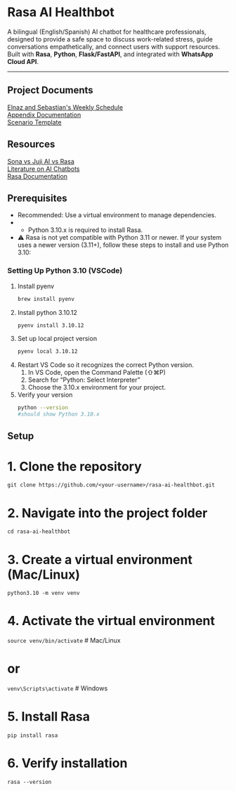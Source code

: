 # Rasa AI Healthbot

A bilingual (English/Spanish) AI chatbot for healthcare professionals, designed to provide a safe space to discuss work-related stress, guide conversations empathetically, and connect users with support resources. Built with **Rasa**, **Python**, **Flask/FastAPI**, and integrated with **WhatsApp Cloud API**.

---

## Project Documents
[Elnaz and Sebastian's Weekly Schedule](https://docs.google.com/document/d/1Fc4Nd6bXYUpguRtHNKKSMtOwxlnK3pX1b9m8A17RnX4/edit?usp=sharing)  
[Appendix Documentation](https://docs.google.com/document/d/1iTb1mTRsvmgF1rklFITARZv8HsuuzJ4QHgWdADOTos8/edit?tab=t.je7pfpg3diru)  
[Scenario Template](https://docs.google.com/document/d/1XXESTDAFcaD2rKV5EP7lajFpS95f8vXbl75qD9VKTjU/edit?tab=t.0)  

## Resources
[Sona vs Juji AI vs Rasa](https://docs.google.com/document/d/1z6ZTTPBC9BjJKWJnLYIlzK2ACvNrWIVcr6KdJPJLUZA/edit?tab=t.0)    
[Literature on AI Chatbots](https://fiudit-my.sharepoint.com/personal/alejarri_fiu_edu/_layouts/15/onedrive.aspx?id=%2Fpersonal%2Falejarri%5Ffiu%5Fedu%2FDocuments%2FLEXAR%2FRIMAQ%2FResearch%2FSecond%20Victims%2FAI%20chatbot%20for%20second%20victims&ga=1)   
[Rasa Documentation](https://legacy-docs-oss.rasa.com/docs/rasa/)  


## Prerequisites

- Recommended: Use a virtual environment to manage dependencies.
- - Python 3.10.x is required to install Rasa.
- ⚠️ Rasa is not yet compatible with Python 3.11 or newer. If your system uses a newer version (3.11+), follow these steps to install and use Python 3.10:

### Setting Up Python 3.10 (VSCode)
   
1. Install pyenv
   ```bash
   brew install pyenv
2. Install python 3.10.12
   ```bash
   pyenv install 3.10.12
3. Set up local project version
   ```bash
   pyenv local 3.10.12
4. Restart VS Code so it recognizes the correct Python version.
      1. In VS Code, open the Command Palette (⇧⌘P)
      2. Search for “Python: Select Interpreter”
      3. Choose the 3.10.x environment for your project.
5. Verify your version
   ```bash
   python --version
   #should show Python 3.10.x

## Setup

# 1. Clone the repository
`git clone https://github.com/<your-username>/rasa-ai-healthbot.git`

# 2. Navigate into the project folder
`cd rasa-ai-healthbot`

# 3. Create a virtual environment (Mac/Linux)
`python3.10 -m venv venv`

# 4. Activate the virtual environment
`source venv/bin/activate`   # Mac/Linux
# or
`venv\Scripts\activate`      # Windows

# 5. Install Rasa
`pip install rasa`

# 6. Verify installation
`rasa --version`

